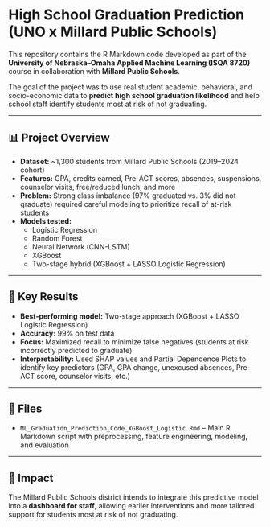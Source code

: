 # High School Graduation Prediction (UNO x Millard Public Schools)

This repository contains the R Markdown code developed as part of the **University of Nebraska–Omaha Applied Machine Learning (ISQA 8720)** course in collaboration with **Millard Public Schools**.  

The goal of the project was to use real student academic, behavioral, and socio-economic data to **predict high school graduation likelihood** and help school staff identify students most at risk of not graduating.

---

## 📊 Project Overview
- **Dataset:** ~1,300 students from Millard Public Schools (2019–2024 cohort)  
- **Features:** GPA, credits earned, Pre-ACT scores, absences, suspensions, counselor visits, free/reduced lunch, and more  
- **Problem:** Strong class imbalance (97% graduated vs. 3% did not graduate) required careful modeling to prioritize recall of at-risk students  
- **Models tested:**
  - Logistic Regression  
  - Random Forest  
  - Neural Network (CNN-LSTM)  
  - XGBoost  
  - Two-stage hybrid (XGBoost + LASSO Logistic Regression)

---

## 🚀 Key Results
- **Best-performing model:** Two-stage approach (XGBoost + LASSO Logistic Regression)  
- **Accuracy:** 99% on test data  
- **Focus:** Maximized recall to minimize false negatives (students at risk incorrectly predicted to graduate)  
- **Interpretability:** Used SHAP values and Partial Dependence Plots to identify key predictors (GPA, GPA change, unexcused absences, Pre-ACT score, counselor visits, etc.)  

---

## 📂 Files
- `ML_Graduation_Prediction_Code_XGBoost_Logistic.Rmd` – Main R Markdown script with preprocessing, feature engineering, modeling, and evaluation  

---

## 🏫 Impact
The Millard Public Schools district intends to integrate this predictive model into a **dashboard for staff**, allowing earlier interventions and more tailored support for students most at risk of not graduating.
